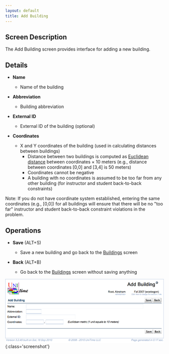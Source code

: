 ```yaml
---
layout: default
title: Add Building
---
```



## Screen Description


 The Add Building screen provides interface for adding a new building.

## Details

* **Name**
	* Name of the building

* **Abbreviation**
	* Building abbreviation

* **External ID**
	* External ID of the building (optional)

* **Coordinates**
	* X and Y coordinates of the building (used in calculating distances between buildings)
		* Distance between two buildings is computed as [Euclidean distance](http://en.wikipedia.org/wiki/Euclidean_distance) between coordinates × 10 meters (e.g., distance between coordinates [0,0] and [3,4] is 50 meters)
		* Coordinates cannot be negative
		* A building with no coordinates is assumed to be too far from any other building (for instructor and student back-to-back constraints)


 Note: If you do not have coordinate system established, entering the same coordinates (e.g., [0,0]) for all buildings will ensure that there will be no "too far" instructor and student back-to-back constraint violations in the problem.

## Operations

* **Save** (ALT+S)
	* Save a new building and go back to the [Buildings](buildings) screen

* **Back** (ALT+B)
	* Go back to the [Buildings](buildings) screen without saving anything


![Add Building](images/add-building-1.png){:class='screenshot'}
